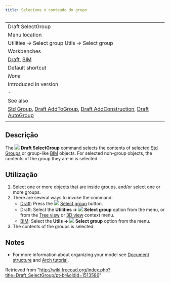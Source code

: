 ```yaml
---
title: Selecione o conteúdo do grupo
---
```

|  |
| --- |
| Draft SelectGroup |
| Menu location |
| Utilities → Select group Utils → Select group |
| Workbenches |
| [Draft](/Draft_Workbench "Draft Workbench"), [BIM](/BIM_Workbench "BIM Workbench") |
| Default shortcut |
| *None* |
| Introduced in version |
| - |
| See also |
| [Std Group](/Std_Group "Std Group"), [Draft AddToGroup](/Draft_AddToGroup "Draft AddToGroup"), [Draft AddConstruction](/Draft_AddConstruction "Draft AddConstruction"), [Draft AutoGroup](/Draft_AutoGroup "Draft AutoGroup") |
|  |

## Descrição

The ![](/images/Draft_SelectGroup.svg) **Draft SelectGroup** command selects the contents of selected [Std Groups](/Std_Group "Std Group") or group-like [BIM](/BIM_Workbench "BIM Workbench") objects. For selected non-group objects, the contents of the group they are in is selected.

## Utilização

1. Select one or more objects that are inside groups, and/or select one or more groups.
2. There are several ways to invoke the command:
   * [Draft](/Draft_Workbench "Draft Workbench"): Press the ![](/images/Draft_SelectGroup.svg) [Select group](/Draft_SelectGroup "Draft SelectGroup") button.
   * Draft: Select the **Utilities → ![](/images/Draft_SelectGroup.svg) Select group** option from the menu, or from the [Tree view](/Tree_view "Tree view") or [3D view](/3D_view "3D view") context menu.
   * [BIM](/BIM_Workbench "BIM Workbench"): Select the **Utils → ![](/images/Draft_SelectGroup.svg) Select group** option from the menu.
3. The contents of the groups is selected.

## Notes

* For more information about organizing your model see [Document structure](/Document_structure "Document structure") and [Arch tutorial](/Arch_tutorial#Organizing_your_model "Arch tutorial").

Retrieved from "<http://wiki.freecad.org/index.php?title=Draft_SelectGroup/pt-br&oldid=1513586>"